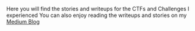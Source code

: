 Here you will find the stories and writeups for the CTFs and Challenges I experienced
You can also enjoy reading the writeups and stories on my [Medium Blog](https://medium.com/@0xhunterr)
